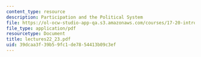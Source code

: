 ```yaml
---
content_type: resource
description: Participation and the Political System
file: https://ol-ocw-studio-app-qa.s3.amazonaws.com/courses/17-20-introduction-to-the-american-political-process-spring-2004/39dcaa3f39b59fc1de7854413b09c3ef_lectures22_23.pdf
file_type: application/pdf
resourcetype: Document
title: lectures22_23.pdf
uid: 39dcaa3f-39b5-9fc1-de78-54413b09c3ef
---
```

